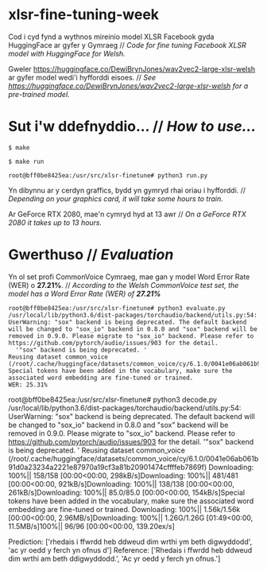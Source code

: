 # xlsr-fine-tuning-week

Cod i cyd fynd a wythnos mireinio model XLSR Facebook gyda HuggingFace ar gyfer y Gymraeg // *Code for fine tuning Facebook XLSR model with HuggingFace for Welsh.*

Gweler https://huggingface.co/DewiBrynJones/wav2vec2-large-xlsr-welsh ar gyfer model wedi'i hyfforddi eisoes. // *See https://huggingface.co/DewiBrynJones/wav2vec2-large-xlsr-welsh for a pre-trained model.*

# Sut i'w ddefnyddio...  // *How to use...*

`$ make`

`$ make run `

`root@bff0be8425ea:/usr/src/xlsr-finetune# python3 run.py`

Yn dibynnu ar y cerdyn graffics, bydd yn gymryd rhai oriau i hyfforddi. // *Depending on your graphics card, it will take some hours to train.* 

Ar GeForce RTX 2080, mae'n cymryd hyd at 13 awr // *On a GeForce RTX 2080 it takes up to 13 hours.* 



# Gwerthuso // *Evaluation*

Yn ol set profi CommonVoice Cymraeg, mae gan y model Word Error Rate (WER) o **27.21%**. // *According to the Welsh CommonVoice test set, the model has a Word Error Rate (WER) of **27.21%***

```
root@bff0be8425ea:/usr/src/xlsr-finetune# python3 evaluate.py                                                                                                         /usr/local/lib/python3.6/dist-packages/torchaudio/backend/utils.py:54: UserWarning: "sox" backend is being deprecated. The default backend will be changed to "sox_io" backend in 0.8.0 and "sox" backend will be removed in 0.9.0. Please migrate to "sox_io" backend. Please refer to https://github.com/pytorch/audio/issues/903 for the detail.
  '"sox" backend is being deprecated. '
Reusing dataset common_voice (/root/.cache/huggingface/datasets/common_voice/cy/6.1.0/0041e06ab061b91d0a23234a2221e87970a19cf3a81b20901474cffffeb7869f)
Special tokens have been added in the vocabulary, make sure the associated word embedding are fine-tuned or trained.
WER: 25.31%

```
root@bff0be8425ea:/usr/src/xlsr-finetune# python3 decode.py                                                                                                           /usr/local/lib/python3.6/dist-packages/torchaudio/backend/utils.py:54: UserWarning: "sox" backend is being deprecated. The default backend will be changed to "sox_io" backend in 0.8.0 and "sox" backend will be removed in 0.9.0. Please migrate to "sox_io" backend. Please refer to https://github.com/pytorch/audio/issues/903 for the detail.
  '"sox" backend is being deprecated. '
Reusing dataset common_voice (/root/.cache/huggingface/datasets/common_voice/cy/6.1.0/0041e06ab061b91d0a23234a2221e87970a19cf3a81b20901474cffffeb7869f)
Downloading: 100%|| 158/158 [00:00<00:00, 298kB/s]Downloading: 100%|| 481/481 [00:00<00:00, 921kB/s]Downloading: 100%|| 138/138 [00:00<00:00, 261kB/s]Downloading: 100%|| 85.0/85.0 [00:00<00:00, 154kB/s]Special tokens have been added in the vocabulary, make sure the associated word embedding are fine-tuned or trained.
Downloading: 100%|| 1.56k/1.56k [00:00<00:00, 2.96MB/s]Downloading: 100%|| 1.26G/1.26G [01:49<00:00, 11.5MB/s]100%|| 96/96 [00:00<00:00, 139.20ex/s]

Prediction: ['rhedais i ffwrdd heb ddweud dim wrthi ym beth digwyddodd', 'ac yr oedd y ferch yn ofnus d']
Reference: ['Rhedais i ffwrdd heb ddweud dim wrthi am beth ddigwyddodd.', 'Ac yr oedd y ferch yn ofnus.']

```
